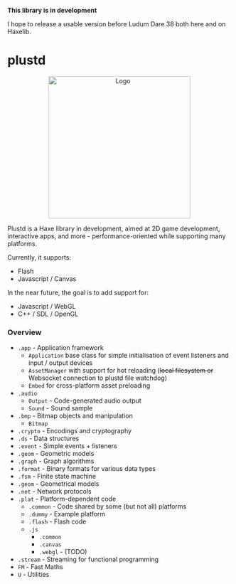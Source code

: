 **This library is in development**

I hope to release a usable version before Ludum Dare 38 both here and on Haxelib.

# plustd #

<center><img src="https://rawgit.com/Aurel300/plustd/master/assets/logo/logo.svg" alt="Logo" width="320"></center>

Plustd is a Haxe library in development, aimed at 2D game development, interactive apps, and more - performance-oriented while supporting many platforms.

Currently, it supports:

 - Flash
 - Javascript / Canvas

In the near future, the goal is to add support for:

 - Javascript / WebGL
 - C++ / SDL / OpenGL

### Overview ###

 - `.app` - Application framework
   - `Application` base class for simple initialisation of event listeners and input / output devices
   - `AssetManager` with support for hot reloading (<s>local filesystem or</s> Websocket connection to plustd file watchdog)
   - `Embed` for cross-platform asset preloading
 - `.audio`
   - `Output` - Code-generated audio output
   - `Sound` - Sound sample
 - `.bmp` - Bitmap objects and manipulation
   - `Bitmap`
 - `.crypto` - Encodings and cryptography
 - `.ds` - Data structures
 - `.event` - Simple events + listeners
 - `.geom` - Geometric models
 - `.graph` - Graph algorithms
 - `.format` - Binary formats for various data types
 - `.fsm` - Finite state machine
 - `.geom` - Geometrical models
 - `.net` - Network protocols
 - `.plat` - Platform-dependent code
   - `.common` - Code shared by some (but not all) platforms
   - `.dummy` - Example platform
   - `.flash` - Flash code
   - `.js`
     - `.common`
     - `.canvas`
     - `.webgl` - (TODO)
 - `.stream` - Streaming for functional programming
 - `FM` - Fast Maths
 - `U` - Utilities